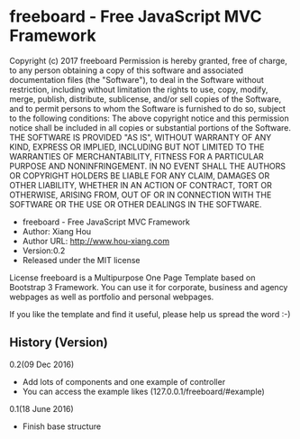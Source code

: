 freeboard - Free JavaScript MVC Framework
=======================================================================
Copyright (c) 2017 freeboard
Permission is hereby granted, free of charge, to any person obtaining a copy
of this software and associated documentation files (the "Software"), to deal
in the Software without restriction, including without limitation the rights
to use, copy, modify, merge, publish, distribute, sublicense, and/or sell
copies of the Software, and to permit persons to whom the Software is
furnished to do so, subject to the following conditions:
The above copyright notice and this permission notice shall be included in all
copies or substantial portions of the Software.
THE SOFTWARE IS PROVIDED "AS IS", WITHOUT WARRANTY OF ANY KIND, EXPRESS OR
IMPLIED, INCLUDING BUT NOT LIMITED TO THE WARRANTIES OF MERCHANTABILITY,
FITNESS FOR A PARTICULAR PURPOSE AND NONINFRINGEMENT. IN NO EVENT SHALL THE
AUTHORS OR COPYRIGHT HOLDERS BE LIABLE FOR ANY CLAIM, DAMAGES OR OTHER
LIABILITY, WHETHER IN AN ACTION OF CONTRACT, TORT OR OTHERWISE, ARISING FROM,
OUT OF OR IN CONNECTION WITH THE SOFTWARE OR THE USE OR OTHER DEALINGS IN THE
SOFTWARE.

- freeboard - Free JavaScript MVC Framework
- Author: Xiang Hou
- Author URL: http://www.hou-xiang.com
- Version:0.2
- Released under the MIT license

License
freeboard is a Multipurpose One Page Template based on Bootstrap 3 Framework. 
You can use it for corporate, business and agency webpages as well as 
portfolio and personal webpages.

If you like the template and find it useful, please help us spread the word :-)



History (Version)
------------------------------------------------------
0.2(09 Dec 2016)
- Add lots of components and one example of controller
- You can access the example likes (127.0.0.1/freeboard/#example)

0.1(18 June 2016)
- Finish base structure